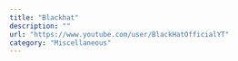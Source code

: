 ```yaml
---
title: "Blackhat"
description: ""
url: "https://www.youtube.com/user/BlackHatOfficialYT"
category: "Miscellaneous"
---
```

